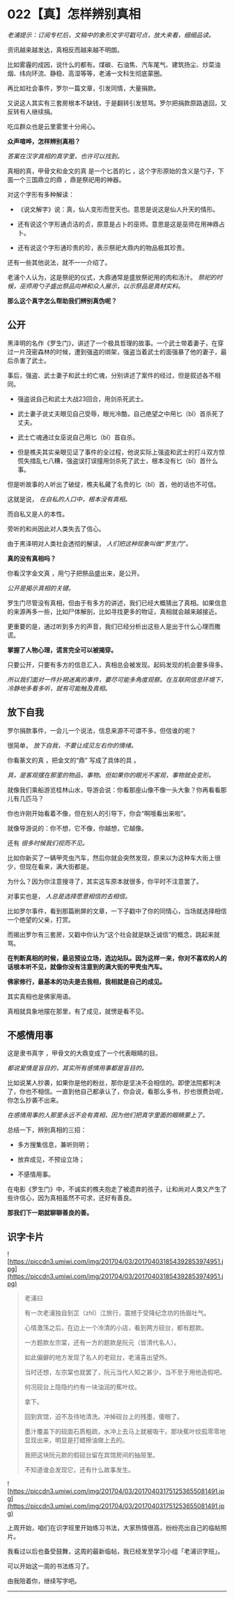 # 022【真】怎样辨别真相

 *老浦提示：订阅专栏后，文稿中的象形文字可戳可点，放大来看，细细品读。*

资讯越来越发达，真相反而越来越不明朗。

比如雾霾的成因，说什么的都有。煤碳、石油焦、汽车尾气、建筑扬尘、炒菜油烟、纬向环流、静稳、高湿等等，老浦一文科生彻底蒙圈。

再比如社会事件，罗尔一篇文章，引发同情，大量捐款。

又说这人其实有三套房根本不缺钱，于是翻转引发怒骂。罗尔把捐款原路退回，又反转有人继续捐。

吃瓜群众也是云里雾里十分闹心。

 **众声喧哗，怎样辨别真相？**

 *答案在汉字真相的真字里，也许可以找到。*

真相的真，甲骨文和金文的真 是一个匕首的匕 ，这个字形原始的含义是勺子，下面一个三国鼎立的鼎 ，鼎是祭祀用的神器。

对这个字形有多种解读：

* 《说文解字》说：真，仙人变形而登天也。意思是说这是仙人升天的情形。

* 还有说这个字形通贞洁的贞，原意是占卜的巫师。意思是这是巫师在用神鼎占卜。

* 还有说这个字形通珍贵的珍，表示祭祀大鼎内的物品极其珍贵。

还有一些其他说法，就不一一介绍了。

老浦个人认为，这是祭祀的仪式，大鼎通常是盛放祭祀用的肉和汤汁。 *祭祀的时候，巫师用勺子盛出祭品向神和众人展示，以示祭品是真材实料。*

 **那么这个真字怎么帮助我们辨别真伪呢？**

## 公开

黑泽明的名作《罗生门》，讲述了一个极具哲理的故事。一个武士带着妻子，在穿过一片茂密森林的时候，遭到强盗的绑架，强盗当着武士的面强暴了他的妻子，最后杀害了武士。

事后，强盗、武士妻子和武士的亡魂，分别讲述了案件的经过，但是叙述各不相同。

* 强盗说自己和武士大战23回合，用剑杀死武士。

* 武士妻子说丈夫眼见自己受辱，眼光冷酷，自己绝望之中用匕（bǐ）首杀死了丈夫。

* 武士亡魂通过女巫说自己用匕（bǐ）首自杀。

* 但是樵夫其实亲眼见证了事件的全过程，他说实际上强盗和武士的打斗双方惊慌失措乱七八糟，强盗误打误撞用剑杀死了武士，根本没有匕（bǐ）首什么事。

但是听故事的人听出了破绽，樵夫私藏了名贵的匕（bǐ）首，他的话也不可信。

这就是说， *在自私的人口中，根本没有真相。*

而自私又是人的本性。

旁听的和尚因此对人类失去了信心。

由于黑泽明对人类社会透彻的解读， *人们把这种现象叫做“罗生门”。*

 **真的没有真相吗？**

你看汉字金文真 ，用勺子把祭品盛出来，是公开。

 *公开是揭示真相的关键。*

罗生门尽管没有真相，但由于有多方的讲述，我们已经大概猜出了真相。如果信息的来源再多一些，比如尸体解剖，比如寻找更多的物证，真相就会越来越接近。

更重要的是，通过听到多方的声音，我们已经分析出这些人是出于什么心理而撒谎。

 **掌握了人物心理，谎言完全可以被揭穿。**

只要公开，只要有多方的信息汇入，真相总会被发现。起码发现的机会要多得多。

 *所以我们面对一件扑朔迷离的事件，要尽可能多角度观察。在互联网信息环境下，冷静地多看多听，就有可能触及真相。*

## 放下自我

罗尔捐款事件，一会儿一个说法，信息来源不可谓不多，但信谁的呢？

很简单， *放下自我，不要让成见左右你的情绪。*

你看篆文的真 ，把金文的“鼎” 写成了具体的具 。

 *具，是客观摆在那里的物品，事物。但如果你的眼光不客观，事物就会变形。*

就像我们乘船游览桂林山水，导游会说：你看那座山像不像一头大象？你再看看那儿有几匹马？

你也许刚开始看着不像，但在别人的引导下，你会“啊哦看出来啦”。

就像导游说的：你不想，它不像，你越想，它越像。

还有 *很多时候我们视而不见。*

比如你新买了一辆甲壳虫汽车，然后你就会突然发现，原来以为这种车大街上很少，但现在看来，满大街都是。

为什么？因为你注意搜寻了，其实这车原本就很多，你平时不注意罢了。

对事实也是， *人总是选择愿意相信的去相信。*

比如罗尔事件，看到那篇刷屏的文章，一下子戳中了你的同情心，当场就选择相信一个绝望的父亲，打赏。

而揭出罗尔有三套房，又戳中你认为“这个社会就是缺乏诚信”的概念，跳起来就骂。

 **在判断真相的时候，最忌预设立场，选边站队。因为这样一来，你对不喜欢的人的话根本听不见，就像你没有注意到的满大街的甲壳虫汽车。**

 **佛家修行，最基本的功夫是去我相，我相就是自己的成见。**

其实真相也是佛家用语。

真相就具象地摆在那里，有了成见，就愣是看不见。

## 不感情用事

这是隶书真字 ，甲骨文的大鼎变成了一个代表眼睛的目。

 *都说爱情是盲目的，其实所有感情用事都是盲目的。*

比如说某人抄袭，如果你是他的粉丝，那你是坚决不会相信的。即使法院都判决了，你也不相信。一直到他自己都承认了，你会说，看那么多书，抄也很费劲呢，你怎么抄袭不出来。

 *在感情用事的人那里永远不会有真相，因为他们把真字里面的眼睛蒙上了。*

总结一下，辨别真相的三招：

* 多方搜集信息，兼听则明；

* 放弃成见，不预设立场；

* 不感情用事。

在电影《罗生门》中，不诚实的樵夫抱走了被遗弃的孩子，让和尚对人类又产生了些许信心，因为真相虽然不可求，还好有善良。

 **那我们下一期就聊聊善良的善。**

## 识字卡片

![https://piccdn3.umiwi.com/img/201704/03/201704031854392853974951.jpg](https://piccdn3.umiwi.com/img/201704/03/201704031854392853974951.jpg)

> 老浦曰
> 
> 有一次老浦独自到芷（zhǐ）江旅行，震撼于受降纪念坊的扬眉吐气。
> 
> 心情激荡之后，在边上一个冷清的小店，看到两方砚台，都有题款。
> 
> 一方题款左宗棠，还有一方的题款是阮元（皆清代名人）。
> 
> 
> 
> 如此偏僻的地方发现了名人的老砚台，老浦喜出望外。
> 
> 
> 
> 当时还想，左宗棠也就罢了，阮元当代人知之甚少，当不至于用他造假吧。
> 
> 何况砚台上隐隐约约有一块油润的蕉叶纹。
> 
> 
> 
> 拿下。
> 
> 
> 
> 回到宾馆，迫不及待地清洗。冲掉砚台上的残墨，傻眼了。
> 
> 
> 
> 墨汁覆盖下的砚面石质粗疏，水冲上去马上就被吸干。那块蕉叶纹孤零零地显现出来，明显是打蜡擦油做上去的。
> 
> 
> 
> 
> 
> 我把这块阮元款的假砚台留在宾馆房间的抽屉里。
> 
> 不知道谁会发现它，还有什么故事发生。

![https://piccdn3.umiwi.com/img/201704/03/201704031751253655081491.jpg](https://piccdn3.umiwi.com/img/201704/03/201704031751253655081491.jpg)

上周开始，咱们在识字班里开始练习书法，大家热情很高，纷纷亮出自己的临帖照片。

我看过以后也备受鼓舞，这周的最新临帖，我已经发至学习小组「老浦识字班」。

可以开始这一周的书法练习了。

由我陪着你，继续写字吧。

---
